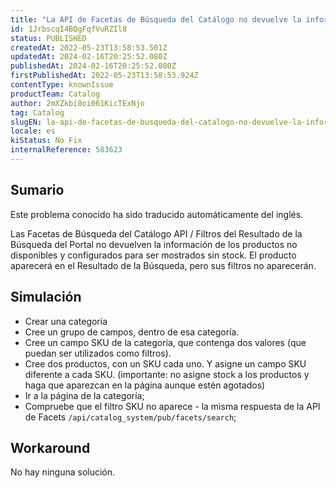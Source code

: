 ```yaml
---
title: "La API de Facetas de Búsqueda del Catálogo no devuelve la información de los productos no disponibles"
id: 1JrbscqI4BQgFqfVuRZIl8
status: PUBLISHED
createdAt: 2022-05-23T13:58:53.501Z
updatedAt: 2024-02-16T20:25:52.080Z
publishedAt: 2024-02-16T20:25:52.080Z
firstPublishedAt: 2022-05-23T13:58:53.924Z
contentType: knownIssue
productTeam: Catalog
author: 2mXZkbi0oi061KicTExNjo
tag: Catalog
slugEN: la-api-de-facetas-de-busqueda-del-catalogo-no-devuelve-la-informacion-de-los-productos-no-disponibles
locale: es
kiStatus: No Fix
internalReference: 583623
---
```


## Sumario

<div class="alert alert-info">
  <p>Este problema conocido ha sido traducido automáticamente del inglés.</p>
</div>


Las Facetas de Búsqueda del Catálogo API / Filtros del Resultado de la Búsqueda del Portal no devuelven la información de los productos no disponibles y configurados para ser mostrados sin stock. El producto aparecerá en el Resultado de la Búsqueda, pero sus filtros no aparecerán.



## Simulación



- Crear una categoría
- Cree un grupo de campos, dentro de esa categoría.
- Cree un campo SKU de la categoría, que contenga dos valores (que puedan ser utilizados como filtros).
- Cree dos productos, con un SKU cada uno. Y asigne un campo SKU diferente a cada SKU.
(importante: no asigne stock a los productos y haga que aparezcan en la página aunque estén agotados)
- Ir a la página de la categoría;
- Compruebe que el filtro SKU no aparece - la misma respuesta de la API de Facets `/api/catalog_system/pub/facets/search`;



## Workaround


No hay ninguna solución.

